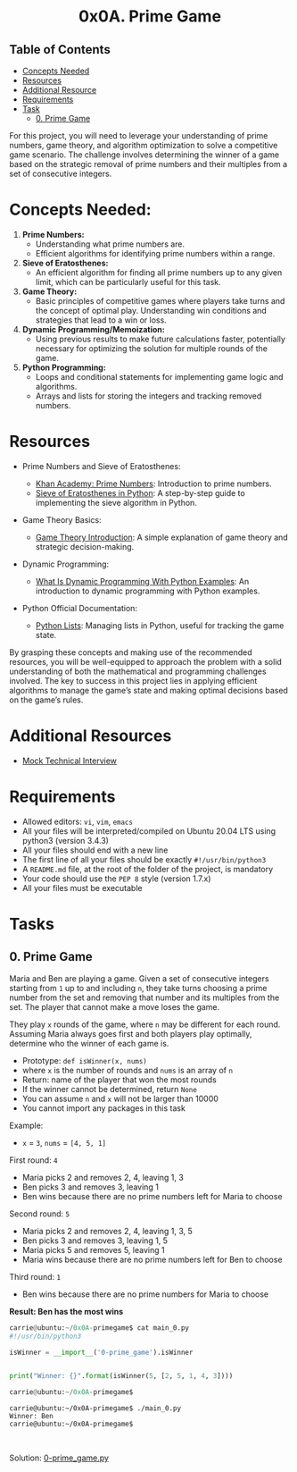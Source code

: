 # <p align='center'>0x0A. Prime Game</p>

## Table of Contents
- [Concepts Needed](#concepts-needed)
- [Resources](#resources)
- [Additional Resource](#additional-resource)
- [Requirements](#requirements)
- [Task](#task)
    - [0. Prime Game](#0-prime-game)

For this project, you will need to leverage your understanding of prime numbers, game theory, and algorithm optimization to solve a competitive game scenario. The challenge involves determining the winner of a game based on the strategic removal of prime numbers and their multiples from a set of consecutive integers.

# Concepts Needed:
1. **Prime Numbers:**
    - Understanding what prime numbers are.
    - Efficient algorithms for identifying prime numbers within a range.
2. **Sieve of Eratosthenes:**
    - An efficient algorithm for finding all prime numbers up to any given limit, which can be particularly useful for this task.
3. **Game Theory:**
    - Basic principles of competitive games where players take turns and the concept of optimal play.
Understanding win conditions and strategies that lead to a win or loss.
4. **Dynamic Programming/Memoization:**
    - Using previous results to make future calculations faster, potentially necessary for optimizing the solution for multiple rounds of the game.
5. **Python Programming:**
    - Loops and conditional statements for implementing game logic and algorithms.
    - Arrays and lists for storing the integers and tracking removed numbers.

# Resources
- Prime Numbers and Sieve of Eratosthenes:
    - [Khan Academy: Prime Numbers](https://www.khanacademy.org/math/cc-fourth-grade-math/imp-factors-multiples-and-patterns/imp-prime-and-composite-numbers/v/prime-numbers): Introduction to prime numbers.
    - [Sieve of Eratosthenes in Python](https://www.geeksforgeeks.org/sieve-of-eratosthenes/): A step-by-step guide to implementing the sieve algorithm in Python.

- Game Theory Basics:
    - [Game Theory Introduction](https://www.investopedia.com/terms/g/gametheory.asp): A simple explanation of game theory and strategic decision-making.

- Dynamic Programming:
    - [What Is Dynamic Programming With Python Examples](https://skerritt.blog/dynamic-programming/): An introduction to dynamic programming with Python examples.

- Python Official Documentation:
    - [Python Lists](https://docs.python.org/3/tutorial/introduction.html#lists): Managing lists in Python, useful for tracking the game state.

By grasping these concepts and making use of the recommended resources, you will be well-equipped to approach the problem with a solid understanding of both the mathematical and programming challenges involved. The key to success in this project lies in applying efficient algorithms to manage the game’s state and making optimal decisions based on the game’s rules.

# Additional Resources
- [Mock Technical Interview](https://www.youtube.com/watch?feature=shared&v=Jw2pniZCLi8)

# Requirements
- Allowed editors: `vi`, `vim`, `emacs`
- All your files will be interpreted/compiled on Ubuntu 20.04 LTS using python3 (version 3.4.3)
- All your files should end with a new line
- The first line of all your files should be exactly `#!/usr/bin/python3`
- A `README.md` file, at the root of the folder of the project, is mandatory
- Your code should use the `PEP 8` style (version 1.7.x)
- All your files must be executable

# Tasks

## 0. Prime Game
Maria and Ben are playing a game. Given a set of consecutive integers starting from `1` up to and including `n`, they take turns choosing a prime number from the set and removing that number and its multiples from the set. The player that cannot make a move loses the game.

They play `x` rounds of the game, where `n` may be different for each round. Assuming Maria always goes first and both players play optimally, determine who the winner of each game is.

- Prototype: `def isWinner(x, nums)`
- where `x` is the number of rounds and `nums` is an array of `n`
- Return: name of the player that won the most rounds
- If the winner cannot be determined, return `None`
- You can assume `n` and `x` will not be larger than 10000
- You cannot import any packages in this task

Example:
- `x` = `3`, `nums` = `[4, 5, 1]`

First round: `4`

- Maria picks 2 and removes 2, 4, leaving 1, 3
- Ben picks 3 and removes 3, leaving 1
- Ben wins because there are no prime numbers left for Maria to choose

Second round: `5`

- Maria picks 2 and removes 2, 4, leaving 1, 3, 5
- Ben picks 3 and removes 3, leaving 1, 5
- Maria picks 5 and removes 5, leaving 1
- Maria wins because there are no prime numbers left for Ben to choose

Third round: `1`

- Ben wins because there are no prime numbers for Maria to choose

**Result: Ben has the most wins**

```py
carrie@ubuntu:~/0x0A-primegame$ cat main_0.py
#!/usr/bin/python3

isWinner = __import__('0-prime_game').isWinner


print("Winner: {}".format(isWinner(5, [2, 5, 1, 4, 3])))

carrie@ubuntu:~/0x0A-primegame$
```
```
carrie@ubuntu:~/0x0A-primegame$ ./main_0.py
Winner: Ben
carrie@ubuntu:~/0x0A-primegame$
```

<br>

Solution: [0-prime_game.py](0-prime_game.py)